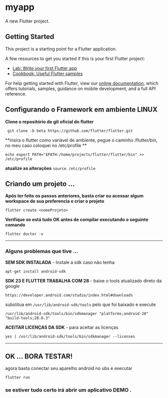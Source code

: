 # myapp

A new Flutter project.

## Getting Started

This project is a starting point for a Flutter application.

A few resources to get you started if this is your first Flutter project:

- [Lab: Write your first Flutter app](https://flutter.io/docs/get-started/codelab)
- [Cookbook: Useful Flutter samples](https://flutter.io/docs/cookbook)

For help getting started with Flutter, view our 
[online documentation](https://flutter.io/docs), which offers tutorials, 
samples, guidance on mobile development, and a full API reference.


## Configurando o Framework em ambiente LINUX

**Clone o repositório do git oficial do flutter**

` git clone -b beta https://github.com/flutter/flutter.git`

**insira o flutter como variável de ambiente, pegue o caminho <workspace>/flutter/bin, no meu caso coloquei no /etc/profile **

`echo export PATH="$PATH:/home/projects/flutter/flutter/bin" >> /etc/profile`

**atualize as alterações** 
`source /etc/profile`

## Criando um projeto ...

**Após ter feito os passos anteriores, basta criar ou acessar algum workspace de sua preferencia e criar o projeto**

`flutter create <nomeProjeto>`

**Verifique se está tudo OK antes de compilar executando o seguinte comando**

`flutter doctor -v`

***

### **Alguns problemas que tive ...**

**SEM SDK INSTALADA** - Instale a sdk caso não tenha

`apt-get install android-sdk`
 
**SDK 23 E FLUTTER TRABALHA COM 28** - baixe o tools atualizado direto da google 

`https://developer.android.com/studio/index.html#downloads`

substitua em  `/usr/lib/android-sdk/tools` pelo que foi baixado e execute 

`/usr/lib/android-sdk/tools/bin/sdkmanager "platforms;android-28" "build-tools;28.0.3"`
   
**ACEITAR LICENÇAS DA SDK**  - para aceitar as licenças 

`yes | /usr/lib/android-sdk/tools/bin/sdkmanager --licenses`

***
## OK ... BORA TESTAR!

agora basta conectar seu aparelho android no ubs e executar

`flutter run`
### se estiver tudo certo irá abrir um aplicativo DEMO .
